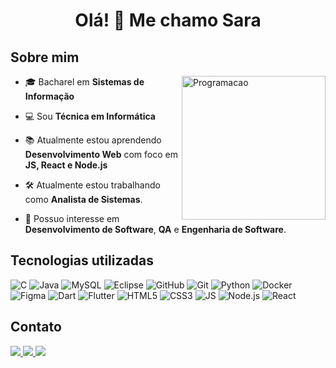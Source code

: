 <h1 align="center"> Olá! 👋 Me chamo Sara</h1>

## Sobre mim

<img src="https://user-images.githubusercontent.com/31167065/123709946-3d22d200-d844-11eb-93b3-97128fe3e75d.png" min-width="200px" max-width="230px" width="230px" align="right" alt="Programacao">

- :mortar_board: Bacharel em **Sistemas de Informação**

- :computer: Sou **Técnica em Informática**

- :books: Atualmente estou aprendendo **Desenvolvimento Web** com foco em **JS, React e Node.js**

- :hammer_and_wrench: Atualmente estou trabalhando como **Analista de Sistemas**.

- :dart: Possuo interesse em **Desenvolvimento de Software**, **QA** e **Engenharia de Software**.

## Tecnologias utilizadas

![C](https://img.shields.io/badge/C-4479A1?style=flat-square&logo=C&logoColor=white)
![Java](https://img.shields.io/badge/Java-CC2927?style=flat-square&logo=java&logoColor=white)
![MySQL](https://img.shields.io/badge/MySQL-4479A1?style=flat-square&logo=MySQL&logoColor=white)
![Eclipse](https://img.shields.io/badge/-Eclipse-2C2255?style=flat-square&logo=eclipse&logoColor=white)
![GitHub](https://img.shields.io/badge/-GitHub-181717?style=flat-square&logo=github)
![Git](https://img.shields.io/badge/-Git-black?style=flat-square&logo=git)
![Python](https://img.shields.io/badge/Python-white?style=flat-square&logo=Python)
![Docker](https://img.shields.io/badge/-Docker-white?style=flat-square&logo=docker)
![Figma](https://img.shields.io/badge/Figma-181725?style=flat-square&logo=figma)
![Dart](https://img.shields.io/badge/Dart-4479A1?style=flat-square&logo=Dart)
![Flutter](https://img.shields.io/badge/Flutter-007ACC?style=flat-square&logo=Flutter)
![HTML5](https://img.shields.io/badge/HTML5-181717?style=flat-square&logo=HTML5)
![CSS3](https://img.shields.io/badge/CSS3-white?style=flat-square&logo=CSS3&logoColor=blue)
![JS](https://img.shields.io/badge/JS-181717?style=flat-square&logo=Javascript)
![Node.js](https://img.shields.io/badge/Node.js-white?style=flat-square&logo=Node.js)
![React](https://img.shields.io/badge/React-181717?style=flat-square&logo=React)


## Contato

<p>
  <a href="https://linkedin.com/in/saracoelhocosta" target="_blank">
    <img src="https://img.shields.io/badge/-Linkedin-0e76a8?style=flat-square&logo=Linkedin&logoColor=white&link=mailto:https://linkedin.com/in/saracoelhocosta/">
  </a>
  
  <a href="https://instagram.com/sara.ccosta_" target="_blank">
    <img src="https://img.shields.io/badge/-Instagram-DF0174?style=flat-square&logo=instagram&logoColor=white">
  </a>

  <a href="mailto:costa.saracoelho@gmail.com" target="_blank">
    <img src="https://img.shields.io/badge/-Gmail-CC2927?style=flat-square&logo=gmail&logoColor=white&link=mailto:costa.saracoelho@gmail.com">
  </a>  
</p>
 
